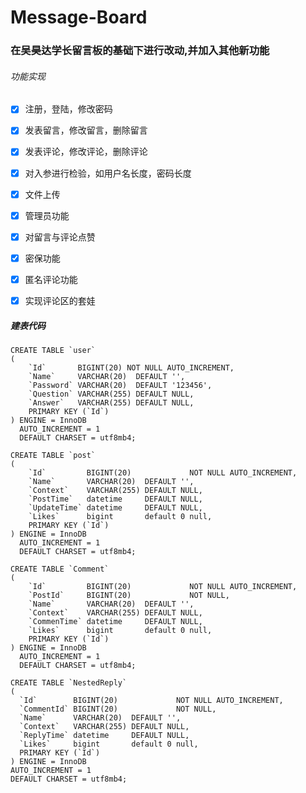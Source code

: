 # Message-Board

### 在吴昊达学长留言板的基础下进行改动,并加入其他新功能

###### 功能实现

- [x] 注册，登陆，修改密码

- [x] 发表留言，修改留言，删除留言

- [x] 发表评论，修改评论，删除评论

- [x] 对入参进行检验，如用户名长度，密码长度

- [x] 文件上传

- [x] 管理员功能

- [x] 对留言与评论点赞

- [x] 密保功能

- [x] 匿名评论功能

- [x] 实现评论区的套娃

##### 建表代码

  ```mysql
  CREATE TABLE `user`
  (
      `Id`       BIGINT(20) NOT NULL AUTO_INCREMENT,
      `Name`     VARCHAR(20)  DEFAULT '',
      `Password` VARCHAR(20)  DEFAULT '123456',
      `Question` VARCHAR(255) DEFAULT NULL,
      `Answer`   VARCHAR(255) DEFAULT NULL,
      PRIMARY KEY (`Id`)
  ) ENGINE = InnoDB
    AUTO_INCREMENT = 1
    DEFAULT CHARSET = utf8mb4;
  ```

  ```mysql
  CREATE TABLE `post`
  (
      `Id`         BIGINT(20)             NOT NULL AUTO_INCREMENT,
      `Name`       VARCHAR(20)  DEFAULT '',
      `Context`    VARCHAR(255) DEFAULT NULL,
      `PostTime`   datetime     DEFAULT NULL,
      `UpdateTime` datetime     DEFAULT NULL,
      `Likes`      bigint       default 0 null,
      PRIMARY KEY (`Id`)
  ) ENGINE = InnoDB
    AUTO_INCREMENT = 1
    DEFAULT CHARSET = utf8mb4;
  ```

  ```mysql
  CREATE TABLE `Comment`
  (
      `Id`         BIGINT(20)             NOT NULL AUTO_INCREMENT,
      `PostId`     BIGINT(20)             NOT NULL,
      `Name`       VARCHAR(20)  DEFAULT '',
      `Context`    VARCHAR(255) DEFAULT NULL,
      `CommenTime` datetime     DEFAULT NULL,
      `Likes`      bigint       default 0 null,
      PRIMARY KEY (`Id`)
  ) ENGINE = InnoDB
    AUTO_INCREMENT = 1
    DEFAULT CHARSET = utf8mb4;
  ```

  ```mysql
CREATE TABLE `NestedReply`
(
    `Id`        BIGINT(20)             NOT NULL AUTO_INCREMENT,
    `CommentId` BIGINT(20)             NOT NULL,
    `Name`      VARCHAR(20)  DEFAULT '',
    `Context`   VARCHAR(255) DEFAULT NULL,
    `ReplyTime` datetime     DEFAULT NULL,
    `Likes`     bigint       default 0 null,
    PRIMARY KEY (`Id`)
) ENGINE = InnoDB
  AUTO_INCREMENT = 1
  DEFAULT CHARSET = utf8mb4;
  ```